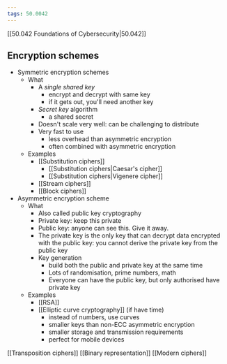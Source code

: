 ```yaml
---
tags: 50.0042
---
```

[[50.042 Foundations of Cybersecurity|50.042]]

## Encryption schemes
- Symmetric encryption schemes
	- What
		- A *single shared key*
			- encrypt and decrypt with same key
			- if it gets out, you'll need another key
		- *Secret key* algorithm
			- a shared secret
		- Doesn't scale very well: can be challenging to distribute
		- Very fast to use
			- less overhead than asymmetric encryption
			- often combined with asymmetric encryption
	- Examples
		-  [[Substitution ciphers]]
			- [[Substitution ciphers|Caesar's cipher]]
			- [[Substitution ciphers|Vigenere cipher]]
		- [[Stream ciphers]]
		- [[Block ciphers]]
- Asymmetric encryption scheme
	- What
		- Also called public key cryptography
		- Private key: keep this private
		- Public key: anyone can see this. Give it away.
		- The private key is the only key that can decrypt data encrypted with the public key: you cannot derive the private key from the public key
		- Key generation
			- build both the public and private key at the same time
			- Lots of randomisation, prime numbers, math
			- Everyone can have the public key, but only authorised have private key
	- Examples
		- [[RSA]]
		- [[Elliptic curve cryptography]] (if have time)
			- instead of numbers, use curves
			- smaller keys than non-ECC asymmetric encryption
			- smaller storage and transmission requirements
			- perfect for mobile devices


[[Transposition ciphers]]
[[Binary representation]]
[[Modern ciphers]]